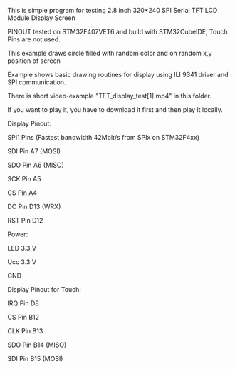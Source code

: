 This is simple program for testing 2.8 inch 320*240 SPI Serial TFT LCD Module Display Screen 



PINOUT tested on STM32F407VET6 and build with STM32CubeIDE, Touch Pins are not used.

This example draws circle filled with random color and on random x,y position of screen

Example shows basic drawing routines for display using ILI 9341 driver and SPI communication.


There is short video-example  "TFT_display_test[1].mp4" in this folder. 

If you want to play it, you have to download it first and then play it locally.


Display Pinout:

SPI1 Pins (Fastest bandwidth 42Mbit/s from SPIx on STM32F4xx)

SDI   Pin    A7   (MOSI)

SDO   Pin    A6   (MISO)  

SCK   Pin    A5  

CS    Pin    A4

DC    Pin    D13  (WRX)

RST   Pin    D12

Power:

LED   3.3 V

Ucc   3.3 V

GND  


Display Pinout for Touch:

IRQ   Pin    D8

CS    Pin    B12

CLK   Pin    B13

SDO   Pin    B14  (MISO)

SDI   Pin    B15  (MOSI)
